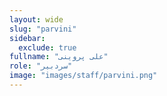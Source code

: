 ```yaml
---
layout: wide
slug: "parvini"
sidebar:
  exclude: true
fullname: "علی پروینی"
role: "سردبیر"
image: "images/staff/parvini.png"
---
```

